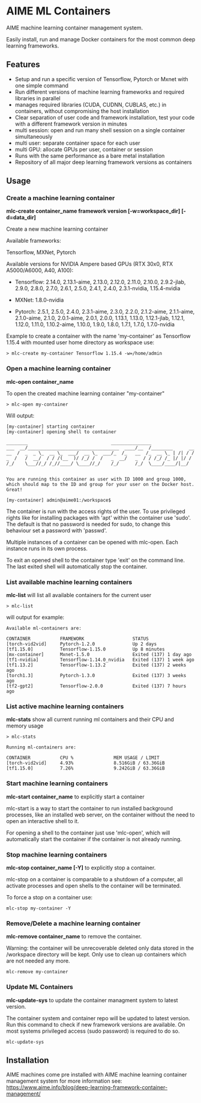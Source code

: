 # AIME ML Containers

AIME machine learning container management system.

Easily install, run and manage Docker containers for the most common deep learning frameworks.

## Features

* Setup and run a specific version of Tensorflow, Pytorch or Mxnet with one simple command
* Run different versions of machine learning frameworks and required libraries in parallel
* manages required libraries (CUDA, CUDNN, CUBLAS, etc.) in containers, without compromising the host installation
* Clear separation of user code and framework installation, test your code with a different framework version in minutes
* multi session: open and run many shell session on a single container simultaneously
* multi user: separate container space for each user
* multi GPU: allocate GPUs per user, container or session
* Runs with the same performance as a bare metal installation
* Repository of all major deep learning framework versions as containers

## Usage

### Create a machine learning container

**mlc-create container_name framework version [-w=workspace\_dir] [-d=data\_dir]**

Create a new machine learning container

Available frameworks:

Tensorflow, MXNet, Pytorch

Available versions for NVIDIA Ampere based GPUs (RTX 30x0, RTX A5000/A6000, A40, A100):

*  Tensorflow: 2.14.0, 2.13.1-aime, 2.13.0, 2.12.0, 2.11.0, 2.10.0, 2.9.2-jlab, 2.9.0, 2.8.0, 2.7.0, 2.6.1, 2.5.0, 2.4.1, 2.4.0, 2.3.1-nvidia, 1.15.4-nvidia

*  MXNet: 1.8.0-nvidia

*  Pytorch: 2.5.1, 2.5.0, 2.4.0, 2.3.1-aime, 2.3.0, 2.2.0, 2.1.2-aime, 2.1.1-aime, 2.1.0-aime, 2.1.0, 2.0.1-aime, 2.0.1, 2.0.0, 1.13.1, 1.13.0, 1.12.1-jlab, 1.12.1, 1.12.0, 1.11.0, 1.10.2-aime, 1.10.0, 1.9.0, 1.8.0, 1.7.1, 1.7.0, 1.7.0-nvidia


Example to create a container with the name 'my-container' as Tensorflow 1.15.4 with mounted user home directory as workspace use:

```
> mlc-create my-container Tensorflow 1.15.4 -w=/home/admin
```


### Open a machine learning container

**mlc-open container_name**

To open the created machine learning container "my-container"

```
> mlc-open my-container
```

Will output:

```
[my-container] starting container
[my-container] opening shell to container

________                               _______________
___  __/__________________________________  ____/__  /________      __
__  /  _  _ \_  __ \_  ___/  __ \_  ___/_  /_   __  /_  __ \_ | /| / /
_  /   /  __/  / / /(__  )/ /_/ /  /   _  __/   _  / / /_/ /_ |/ |/ /
/_/    \___//_/ /_//____/ \____//_/    /_/      /_/  \____/____/|__/


You are running this container as user with ID 1000 and group 1000,
which should map to the ID and group for your user on the Docker host. Great!

[my-container] admin@aime01:/workspace$
```

The container is run with the access rights of the user. To use privileged rights like for installing packages with 'apt' within the container use 'sudo'. The default is that no password is needed for sudo, to change this behaviour set a password with 'passwd'.

Multiple instances of a container can be opened with mlc-open. Each instance runs in its own process.

To exit an opened shell to the container type 'exit' on the command line. The last exited shell will automatically stop the container.


### List available machine learning containers

**mlc-list** will list all available containers for the current user


```
> mlc-list
```

will output for example:

```
Available ml-containers are:

CONTAINER           FRAMEWORK                  STATUS
[torch-vid2vid]     Pytorch-1.2.0              Up 2 days
[tf1.15.0]          Tensorflow-1.15.0          Up 8 minutes
[mx-container]      Mxnet-1.5.0                Exited (137) 1 day ago
[tf1-nvidia]        Tensorflow-1.14.0_nvidia   Exited (137) 1 week ago
[tf1.13.2]          Tensorflow-1.13.2          Exited (137) 2 weeks ago
[torch1.3]          Pytorch-1.3.0              Exited (137) 3 weeks ago
[tf2-gpt2]          Tensorflow-2.0.0           Exited (137) 7 hours ago
```

### List active machine learning containers

**mlc-stats** show all current running ml containers and their CPU and memory usage

```
> mlc-stats

Running ml-containers are:

CONTAINER           CPU %               MEM USAGE / LIMIT
[torch-vid2vid]     4.93%               8.516GiB / 63.36GiB
[tf1.15.0]          7.26%               9.242GiB / 63.36GiB
```

### Start machine learning containers

**mlc-start container_name** to explicitly start a container

mlc-start is a way to start the container to run installed background processes, like an installed web server, on the container without the need to open an interactive shell to it.

For opening a shell to the container just use 'mlc-open', which will automatically start the container if the container is not already running.


### Stop machine learning containers

**mlc-stop container_name [-Y]** to explicitly stop a container.

mlc-stop on a container is comparable to a shutdown of a computer, all activate processes and open shells to the container will be terminated.

To force a stop on a container use:

```
mlc-stop my-container -Y
```

### Remove/Delete a machine learning container

**mlc-remove container_name** to remove the container.

Warning: the container will be unrecoverable deleted only data stored in the /workspace directory will be kept. Only use to clean up containers which are not needed any more.

```
mlc-remove my-container
```

### Update ML Containers

**mlc-update-sys** to update the container managment system to latest version.

The container system and container repo will be updated to latest version. Run this command to check if new framework versions are available. On most systems privileged access (sudo password) is required to do so.

```
mlc-update-sys
```

## Installation

AIME machines come pre installed with AIME machine learning container management system for more information see: https://www.aime.info/blog/deep-learning-framework-container-management/
